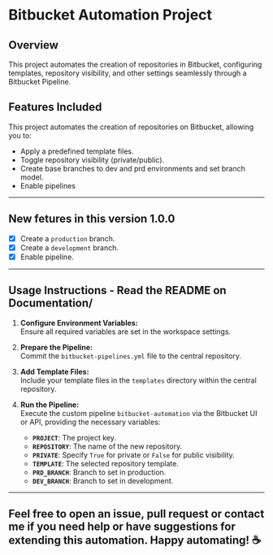 # Bitbucket Automation Project

## Overview
This project automates the creation of repositories in Bitbucket, configuring templates, repository visibility, and other settings seamlessly through a Bitbucket Pipeline.

## Features Included
This project automates the creation of repositories on Bitbucket, allowing you to:    
- Apply a predefined template files.
- Toggle repository visibility (private/public).
- Create base branches to dev and prd environments and set branch model.
- Enable pipelines 

---

## New fetures in this version 1.0.0
- [x] Create a `production` branch.  
- [x] Create a `development` branch.  
- [x] Enable pipeline.

---

## Usage Instructions - Read the  README on Documentation/
1. **Configure Environment Variables:**  
   Ensure all required variables are set in the workspace settings.  

2. **Prepare the Pipeline:**  
   Commit the `bitbucket-pipelines.yml` file to the central repository.  

3. **Add Template Files:**  
   Include your template files in the `templates` directory within the central repository.  

4. **Run the Pipeline:**  
   Execute the custom pipeline `bitbucket-automation` via the Bitbucket UI or API, providing the necessary variables:
   - **`PROJECT`**: The project key.  
   - **`REPOSITORY`**: The name of the new repository.  
   - **`PRIVATE`**: Specify `True` for private or `False` for public visibility.  
   - **`TEMPLATE`**: The selected repository template. 
   - **`PRD_BRANCH`**: Branch to set in production.
   - **`DEV_BRANCH`**: Branch to set in development. 

---
## Feel free to open an issue, pull request or contact me if you need help or have suggestions for extending this automation. Happy automating! ☕️
